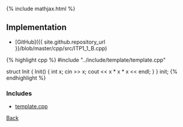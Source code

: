 {% include mathjax.html %}



## Implementation

- [GitHub]({{ site.github.repository_url }}/blob/master/cpp/src/ITP1_1_B.cpp)

{% highlight cpp %}
#include "../include/template/template.cpp"

struct Init { Init() { int x; cin >> x; cout << x * x * x << endl; } } init;
{% endhighlight %}

### Includes

- [template.cpp](../include/template/template)

[Back](..)
